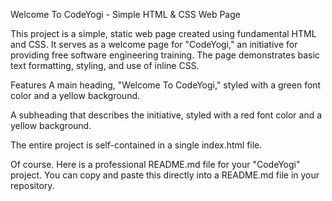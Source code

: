 Welcome To CodeYogi - Simple HTML & CSS Web Page

This project is a simple, static web page created using fundamental HTML and CSS. It serves as a welcome page for "CodeYogi," an initiative for providing free software engineering training. The page demonstrates basic text formatting, styling, and use of inline CSS.

Features
A main heading, "Welcome To CodeYogi," styled with a green font color and a yellow background.

A subheading that describes the initiative, styled with a red font color and a yellow background.

The entire project is self-contained in a single index.html file.

Of course. Here is a professional README.md file for your "CodeYogi" project. You can copy and paste this directly into a README.md file in your repository.


